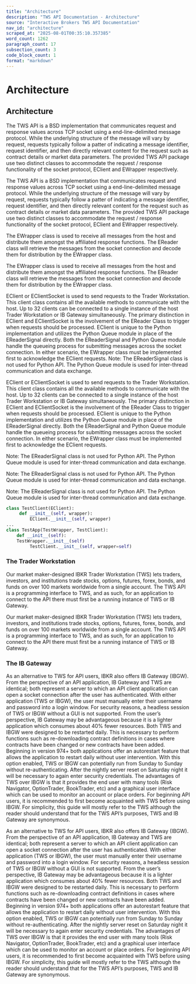 ```yaml
---
title: "Architecture"
description: "TWS API Documentation - Architecture"
source: "Interactive Brokers TWS API Documentation"
nav_id: "architecture"
scraped_at: "2025-08-01T00:35:10.357385"
word_count: 1262
paragraph_count: 17
subsection_count: 3
code_block_count: 1
format: "markdown"
---
```


# Architecture

## Architecture

The TWS API is a BSD implementation that communicates request and response values across TCP socket using a end-line-delimited message protocol. While the underlying structure of the message will vary by request, requests typically follow a patter of indicating a message identifier, request identifier, and then directly relevant content for the request such as contract details or market data parameters.
The provided TWS API package use two distinct classes to accommodate the request / response functionality of the socket protocol, EClient and EWrapper respectively.

The TWS API is a BSD implementation that communicates request and response values across TCP socket using a end-line-delimited message protocol. While the underlying structure of the message will vary by request, requests typically follow a patter of indicating a message identifier, request identifier, and then directly relevant content for the request such as contract details or market data parameters.
The provided TWS API package use two distinct classes to accommodate the request / response functionality of the socket protocol, EClient and EWrapper respectively.

The EWrapper class is used to receive all messages from the host and distribute them amongst the affiliated response functions. The EReader class will retrieve the messages from the socket connection and decode them for distribution by the EWrapper class.

The EWrapper class is used to receive all messages from the host and distribute them amongst the affiliated response functions. The EReader class will retrieve the messages from the socket connection and decode them for distribution by the EWrapper class.

EClient or EClientSocket is used to send requests to the Trader Workstation. This client class contains all the available methods to communicate with the host. Up to 32 clients can be connected to a single instance of the host Trader Workstation or IB Gateway simultaneously.
The primary distinction in EClient and EClientSocket is the involvement of the EReader Class to trigger when requests should be processed. EClient is unique to the Python implementation and utilizes the Python Queue module in place of the EReaderSignal directly. Both the EReaderSignal and Python Queue module handle the queueing process for submitting messages across the socket connection. In either scenario, the EWrapper class must be implemented first to acknowledge the EClient requests.
Note: The EReaderSignal class is not used for Python API. The Python Queue module is used for inter-thread communication and data exchange.

EClient or EClientSocket is used to send requests to the Trader Workstation. This client class contains all the available methods to communicate with the host. Up to 32 clients can be connected to a single instance of the host Trader Workstation or IB Gateway simultaneously.
The primary distinction in EClient and EClientSocket is the involvement of the EReader Class to trigger when requests should be processed. EClient is unique to the Python implementation and utilizes the Python Queue module in place of the EReaderSignal directly. Both the EReaderSignal and Python Queue module handle the queueing process for submitting messages across the socket connection. In either scenario, the EWrapper class must be implemented first to acknowledge the EClient requests.

Note: The EReaderSignal class is not used for Python API. The Python Queue module is used for inter-thread communication and data exchange.

Note: The EReaderSignal class is not used for Python API. The Python Queue module is used for inter-thread communication and data exchange.

Note: The EReaderSignal class is not used for Python API. The Python Queue module is used for inter-thread communication and data exchange.

```python
class TestClient(EClient):
     def __init__(self, wrapper):
         EClient.__init__(self, wrapper)
...
class TestApp(TestWrapper, TestClient):
	def __init__(self):
	TestWrapper.__init__(self)
         TestClient.__init__(self, wrapper=self)
```

### The Trader Workstation

Our market maker-designed IBKR Trader Workstation (TWS) lets traders, investors, and institutions trade stocks, options, futures, forex, bonds, and funds on over 100 markets worldwide from a single account. The TWS API is a programming interface to TWS, and as such, for an application to connect to the API there must first be a running instance of TWS or IB Gateway.

Our market maker-designed IBKR Trader Workstation (TWS) lets traders, investors, and institutions trade stocks, options, futures, forex, bonds, and funds on over 100 markets worldwide from a single account. The TWS API is a programming interface to TWS, and as such, for an application to connect to the API there must first be a running instance of TWS or IB Gateway.

### The IB Gateway

As an alternative to TWS for API users, IBKR also offers IB Gateway (IBGW). From the perspective of an API application, IB Gateway and TWS are identical; both represent a server to which an API client application can open a socket connection after the user has authenticated. With either application (TWS or IBGW), the user must manually enter their username and password into a login window. For security reasons, a headless session of TWS or IBGW without a GUI is not supported. From the user’s perspective, IB Gateway may be advantageous because it is a lighter application which consumes about 40% fewer resources.
Both TWS and IBGW were designed to be restarted daily. This is necessary to perform functions such as re-downloading contract definitions in cases where contracts have been changed or new contracts have been added. Beginning in version 974+ both applications offer an autorestart feature that allows the application to restart daily without user intervention. With this option enabled, TWS or IBGW can potentially run from Sunday to Sunday without re-authenticating. After the nightly server reset on Saturday night it will be necessary to again enter security credentials.
The advantages of TWS over IBGW is that it provides the end user with many tools (Risk Navigator, OptionTrader, BookTrader, etc) and a graphical user interface which can be used to monitor an account or place orders. For beginning API users, it is recommended to first become acquainted with TWS before using IBGW.
For simplicity, this guide will mostly refer to the TWS although the reader should understand that for the TWS API’s purposes, TWS and IB Gateway are synonymous.

As an alternative to TWS for API users, IBKR also offers IB Gateway (IBGW). From the perspective of an API application, IB Gateway and TWS are identical; both represent a server to which an API client application can open a socket connection after the user has authenticated. With either application (TWS or IBGW), the user must manually enter their username and password into a login window. For security reasons, a headless session of TWS or IBGW without a GUI is not supported. From the user’s perspective, IB Gateway may be advantageous because it is a lighter application which consumes about 40% fewer resources.
Both TWS and IBGW were designed to be restarted daily. This is necessary to perform functions such as re-downloading contract definitions in cases where contracts have been changed or new contracts have been added. Beginning in version 974+ both applications offer an autorestart feature that allows the application to restart daily without user intervention. With this option enabled, TWS or IBGW can potentially run from Sunday to Sunday without re-authenticating. After the nightly server reset on Saturday night it will be necessary to again enter security credentials.
The advantages of TWS over IBGW is that it provides the end user with many tools (Risk Navigator, OptionTrader, BookTrader, etc) and a graphical user interface which can be used to monitor an account or place orders. For beginning API users, it is recommended to first become acquainted with TWS before using IBGW.
For simplicity, this guide will mostly refer to the TWS although the reader should understand that for the TWS API’s purposes, TWS and IB Gateway are synonymous.